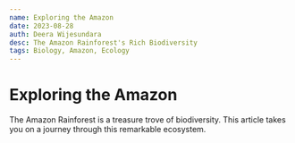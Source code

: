 ```yaml
---
name: Exploring the Amazon
date: 2023-08-28
auth: Deera Wijesundara
desc: The Amazon Rainforest's Rich Biodiversity
tags: Biology, Amazon, Ecology
---
```


# Exploring the Amazon

The Amazon Rainforest is a treasure trove of biodiversity. This article takes you on a journey through this remarkable ecosystem.
